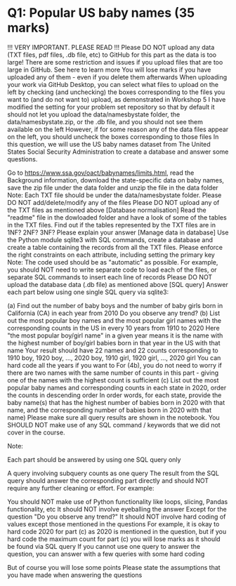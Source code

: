 # Q1: Popular US baby names (35 marks)
!!! VERY IMPORTANT. PLEASE READ !!!
Please DO NOT upload any data (TXT files, pdf files, .db file, etc) to GitHub for this part as the data is too large!
There are some restriction and issues if you upload files that are too large in GitHub. See here to learn more
You will lose marks if you have uploaded any of them - even if you delete them afterwards
When uploading your work via GitHub Desktop, you can select what files to upload on the left by checking (and unchecking) the boxes corresponding to the files you want to (and do not want to) upload, as demonstrated in Workshop 5
I have modified the setting for your problem set repository so that by default it should not let you upload the data/namesbystate folder, the data/namesbystate.zip, or the .db file, and you should not see them available on the left
However, if for some reason any of the data files appear on the left, you should uncheck the boxes corresponding to those files
In this question, we will use the US baby names dataset from The United States Social Security Administration to create a database and answer some questions.

Go to https://www.ssa.gov/oact/babynames/limits.html, read the Background information, download the state-specific data on baby names, save the zip file under the data folder and unzip the file in the data folder
Note:
Each TXT file should be under the data/namesbystate folder. Please DO NOT add/delete/modify any of the files
Please DO NOT upload any of the TXT files as mentioned above
[Database normalisation] Read the "readme" file in the dowloaded folder and have a look of some of the tables in the TXT files. Find out if the tables represented by the TXT files are in 1NF? 2NF? 3NF? Please explain your answer
[Manage data in database] Use the Python module sqlite3 with SQL commands, create a database and create a table containing the records from all the TXT files. Please enforce the right constraints on each attribute, including setting the primary key
Note:
The code used should be as "automatic" as possible. For example, you should NOT need to write separate code to load each of the files, or separate SQL commands to insert each line of records
Please DO NOT upload the database data (.db file) as mentioned above
[SQL query] Answer each part below using one single SQL query via sqlite3:

(a) Find out the number of baby boys and the number of baby girls born in California (CA) in each year from 2010
Do you observe any trend?
(b) List out the most popular boy names and the most popular girl names with the corresponding counts in the US in every 10 years from 1910 to 2020
Here "the most popular boy/girl name" in a given year means it is the name with the highest number of boy/girl babies born in that year in the US with that name
Your result should have 22 names and 22 counts corresponding to 1910 boy, 1920 boy, ..., 2020 boy, 1910 girl, 1920 girl, ..., 2020 girl
You can hard code all the years if you want to
For (4b), you do not need to worry if there are two names with the same number of counts in this part - giving one of the names with the highest count is sufficient
(c) List out the most popular baby names and corresponding counts in each state in 2020, order the counts in descending order
In order words, for each state, provide the baby name(s) that has the highest number of babies born in 2020 with that name, and the corresponding number of babies born in 2020 with that name)
Please make sure all query results are shown in the notebook. You SHOULD NOT make use of any SQL command / keywords that we did not cover in the course.

Note:

Each part should be answered by using one SQL query only

A query involving subquery counts as one query
The result from the SQL query should answer the corresponding part directly and should NOT require any further cleaning or effort. For example:

You should NOT make use of Python functionality like loops, slicing, Pandas functionality, etc
It should NOT involve eyeballing the answer
Except for the question "Do you observe any trend?"
It should NOT involve hard coding of values except those mentioned in the questions
For example, it is okay to hard code 2020 for part (c) as 2020 is mentioned in the question, but if you hard code the maximum count for part (c) you will lose marks as it should be found via SQL query
If you cannot use one query to answer the question, you can answer with a few queries with some hard coding

But of course you will lose some points
Please state the assumptions that you have made when answering the questions
